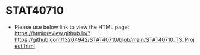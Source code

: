 # STAT40710
* Please use below link to view the HTML page: https://htmlpreview.github.io/?https://github.com/13204942/STAT40710/blob/main/STAT40710_TS_Project.html
